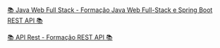 [📚 Java Web Full Stack  - Formação Java Web Full-Stack e Spring Boot REST API  📚](../master/JavaWebFullStack)

[📚 API Rest  - Formação REST API  📚](../master/JavaWebFullStack)
